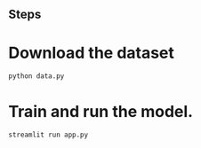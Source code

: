 ## Steps 
# Download the dataset 
```
python data.py

```

# Train and run the model.
```
streamlit run app.py
```